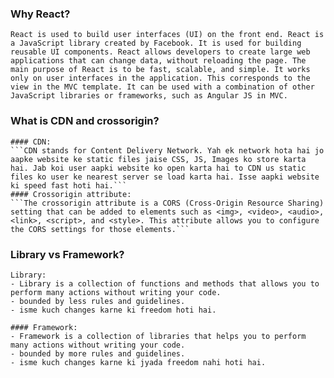 
### Why React? 
```React is used to build user interfaces (UI) on the front end. React is a JavaScript library created by Facebook. It is used for building reusable UI components. React allows developers to create large web applications that can change data, without reloading the page. The main purpose of React is to be fast, scalable, and simple. It works only on user interfaces in the application. This corresponds to the view in the MVC template. It can be used with a combination of other JavaScript libraries or frameworks, such as Angular JS in MVC.```

### What is CDN and crossorigin?
    #### CDN:
    ```CDN stands for Content Delivery Network. Yah ek network hota hai jo aapke website ke static files jaise CSS, JS, Images ko store karta hai. Jab koi user aapki website ko open karta hai to CDN us static files ko user ke nearest server se load karta hai. Isse aapki website ki speed fast hoti hai.```
    #### Crossorigin attribute:
    ```The crossorigin attribute is a CORS (Cross-Origin Resource Sharing) setting that can be added to elements such as <img>, <video>, <audio>, <link>, <script>, and <style>. This attribute allows you to configure the CORS settings for those elements.```

### Library vs Framework?
    Library:
    - Library is a collection of functions and methods that allows you to perform many actions without writing your code. 
    - bounded by less rules and guidelines.
    - isme kuch changes karne ki freedom hoti hai.
    
    #### Framework:
    - Framework is a collection of libraries that helps you to perform many actions without writing your code.
    - bounded by more rules and guidelines.
    - isme kuch changes karne ki jyada freedom nahi hoti hai.
